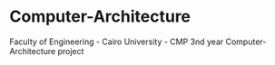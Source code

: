 # Computer-Architecture
Faculty of Engineering - Cairo University - CMP 3nd year Computer-Architecture project
